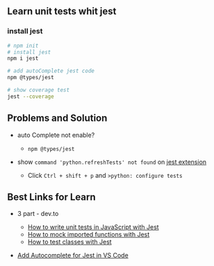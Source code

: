 ## Learn unit tests whit jest

### install jest 

```sh
# npm init 
# install jest 
npm i jest

# add autoComplete jest code 
npm @types/jest

# show coverage test
jest --coverage
```

## Problems and Solution

- auto Complete not enable?
  - `npm @types/jest`

-  show `command 'python.refreshTests' not found`  on [jest extension](https://marketplace.visualstudio.com/items?itemName=Orta.vscode-jest)
   - Click `Ctrl + shift + p` and `>python: configure tests`

## Best Links for Learn 

- 3 part - dev.to
  - [How to write unit tests in JavaScript with Jest](https://dev.to/dstrekelj/how-to-write-unit-tests-in-javascript-with-jest-2e83) 
  - [How to mock imported functions with Jest](https://dev.to/dstrekelj/how-to-mock-imported-functions-with-jest-3pfl)
  - [How to test classes with Jest](https://dev.to/dstrekelj/how-to-test-classes-with-jest-jif)
  
- [Add Autocomplete for Jest in VS Code](https://tekloon.dev/autocomplete-for-jest-in-vscode)
